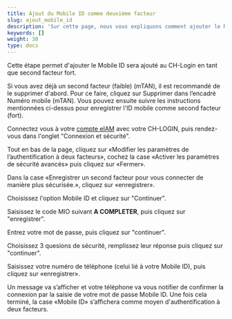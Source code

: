 ```yaml
---
title: Ajout du Mobile ID comme deuxième facteur
slug: ajout_mobile_id
description: 'Sur cette page, nous vous expliquons comment ajouter le Mobile ID comme deuxième facteur au CH-Login. Cela vous permettra de vérifier votre identité lors de la connexion à eIAM.'
keywords: []
weight: 30
type: docs
---
```


Cette étape permet d'ajouter le Mobile ID sera ajouté au CH-Login en tant que second facteur fort.

Si vous avez déjà un second facteur (faible) (mTAN), il est recommandé de le supprimer d'abord. Pour ce faire, cliquez sur Supprimer dans l’encadré Numéro mobile (mTAN). Vous pouvez ensuite suivre les instructions mentionnées ci-dessus pour enregistrer l'ID mobile comme second facteur (fort).

Connectez vous à votre [compte eIAM](https://www.myaccount-r.eiam.admin.ch/) avec votre CH-LOGIN, puis rendez-vous dans l'onglet "Connexion et sécurité".

Tout en bas de la page, cliquez sur «Modifier les paramètres de l’authentification à deux facteurs», cochez la case «Activer les paramètres de sécurité avancés» puis cliquez sur «Fermer».

Dans la case «Enregistrer un second facteur pour vous connecter de manière plus sécurisée.», cliquez sur «enregistrer». 

Choisissez l'option Mobile ID et cliquez sur "Continuer". 

Saisissez le code MIO suivant **A COMPLETER**, puis cliquez sur "enregistrer". 

Entrez votre mot de passe, puis cliquez sur "continuer".

Choisissez 3 quesions de sécurité, remplissez leur réponse puis cliquez sur "continuer".

Saisissez votre numéro de téléphone (celui lié à votre Mobile ID), puis cliquez sur «enregistrer».

Un message va s’afficher et votre téléphone va vous notifier de confirmer la connexion par la saisie de votre mot de passe Mobile ID. 
Une fois cela terminé, la case «Mobile ID» s’affichera comme moyen d'authentification à deux facteurs.